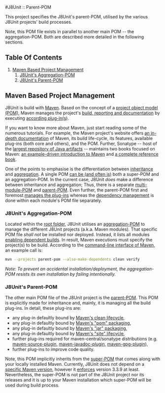 #J8Unit :: Parent-POM

This project specifies the J8Unit's parent-POM, utilised by the various J8Unit projects' build processes.

Note, this POM file exists in parallel to another main POM -- the aggregation-POM. Both are described more detailed in
the following sections. 

## Table Of Contents

1. [Maven Based Project Management](#maven-based-project-management)
    1. [J8Unit's Aggregation-POM](#j8units-aggregation-pom)
    2. [J8Unit's Parent-POM](#j8units-parent-pom)

## Maven Based Project Management

J8Unit is build with [Maven](https://maven.apache.org/index.html).
Based on the concept of a [project object model (POM)](https://maven.apache.org/pom.html), Maven manages the project's
[build, reporting and documentation](https://maven.apache.org/ref/3-LATEST/maven-core/lifecycles.html) by executing
[according plug-in(s)](https://maven.apache.org/plugins/index.html).

If you want to know more about Maven, just start reading some of the numerous tutorials.
For example, the Maven project's website offers [an in-depth documentation](https://maven.apache.org/guides/index.html)
of Maven, its build life-cycle, its features, available plug-ins (both core and others), and the POM.
Further, Sonatype -- host of the [largest repository of Java artifacts](http://search.maven.org/) -- maintains two books
focused on Maven:
[an example-driven introduction to Maven](http://www.sonatype.com/books/mvnex-book/reference/public-book.html) and
[a complete reference book](http://books.sonatype.com/mvnref-book/reference/).

One of the points to emphasise is the differentiation between
[inheritance](https://maven.apache.org/pom.html#Inheritance) and
[aggregation](https://maven.apache.org/pom.html#Aggregation_or_Multi-Module).
A single POM [can be (and often is)](https://maven.apache.org/pom.html#A_final_note_on_Inheritance_v._Aggregation) both
a super-POM and an aggregation-POM.
In the current case, J8Unit *does* make a difference between inheritance and aggregation;
Thus, there is a separate [multi-module-POM](../pom.xml) and [parent-POM](pom.xml).
Even further, the parent-POM first and foremost
[manages the plug-ins](https://maven.apache.org/pom.html#Plugin_Management) whereas the
[dependency management](https://maven.apache.org/pom.html#Dependency_Management) is done within each module's POM file
separately.

### J8Unit's Aggregation-POM

Located within the [root folder](../), J8Unit utilises an [aggregation-POM](../pom.xml) to manage the different J8Unit
projects (a.k.a. Maven modules).
That specific POM file *shall not* be installed nor deployed.
Instead, it lists all modules [enabling dependent builds](https://maven.apache.org/guides/mini/guide-multiple-modules.html).
In result, Maven executions must specify the project(s) to be build. 
According to the [command-line interface of Maven](http://maven.apache.org/ref/3-LATEST/maven-embedder/cli.html), an
example call is:

```bash
mvn --projects parent-pom --also-make-dependents clean verify
```

*Note: To prevent an accidental installation/deployment, the aggregation-POM resists its own installation by failing intentionally.*

### J8Unit's Parent-POM

The other main POM file of the J8Unit project is the [parent-POM](pom.xml).
This POM is explicitly made for inheritance and, mainly, it is managing all the build plug-ins.
In detail, these plug-ins are:
 + any plug-in defaultly bound by
   [Maven's clean lifecycle](https://maven.apache.org/ref/3-LATEST/maven-core/lifecycles.html#clean_Lifecycle),
 + any plug-in defaultly bound by
   [Maven's "pom" packaging](https://maven.apache.org/ref/3-LATEST/maven-core/default-bindings.html#Plugin_bindings_for_pom_packaging),
 + any plug-in defaultly bound by
   [Maven's "jar" packaging](https://maven.apache.org/ref/3-LATEST/maven-core/default-bindings.html#Plugin_bindings_for_jar_packaging),
 + any plug-in defaultly bound by
   [Maven's "site" lifecycle](https://maven.apache.org/ref/3-LATEST/maven-core/lifecycles.html#site_Lifecycle),
 + further plug-ins required for maven-central/sonatype distributions (e.g.
   [maven-source-plugin](https://maven.apache.org/plugins/maven-source-plugin/),
   [maven-javadoc-plugin](https://maven.apache.org/plugins/maven-javadoc-plugin/),
   [maven-gpg-plugin](https://maven.apache.org/plugins/maven-gpg-plugin/)),
 + further plug-ins to improve code quality.

Note, this POM implicitly inherits from the
[super-POM](https://maven.apache.org/ref/3-LATEST/maven-model-builder/super-pom.html) that comes along with your locally
installed Maven.
Currently, J8Unit does not depend on a [specific Maven version](https://maven.apache.org/docs/history.html), however it
[enforces](https://maven.apache.org/enforcer/enforcer-rules/requireMavenVersion.html) version 3.3.9 at least.
Nevertheless, the super-POM is not part of the J8Unit project nor its releases and it is up to your Maven installation
which super-POM will be used during build process.
